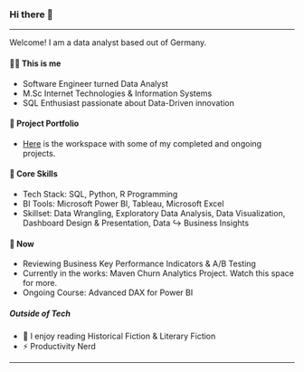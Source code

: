 ### Hi there 👋
---

Welcome! I am a data analyst based out of Germany.

####  :woman_technologist: This is me  #### 
- Software Engineer turned Data Analyst
- M.Sc Internet Technologies & Information Systems
- SQL Enthusiast passionate about Data-Driven innovation
#### :ledger: Project Portfolio ####
- [Here](https://github.com/shsra430/shsra430/edit/main/portfolio.md#open_file_folder-project-portfolio) is the workspace with some of my completed and ongoing projects.

#### :rocket: Core Skills ####
- Tech Stack: SQL, Python, R Programming
- BI Tools: Microsoft Power BI, Tableau, Microsoft Excel
- Skillset: Data Wrangling, Exploratory Data Analysis, Data Visualization, Dashboard Design & Presentation, Data :arrow_right_hook: Business Insights

#### :seedling: Now ####
- Reviewing Business Key Performance Indicators & A/B Testing
- Currently in the works: Maven Churn Analytics Project. Watch this space for more.
- Ongoing Course: Advanced DAX for Power BI

##### Outside of Tech ####
- :book: I enjoy reading Historical Fiction & Literary Fiction
- :zap: Productivity Nerd
***



